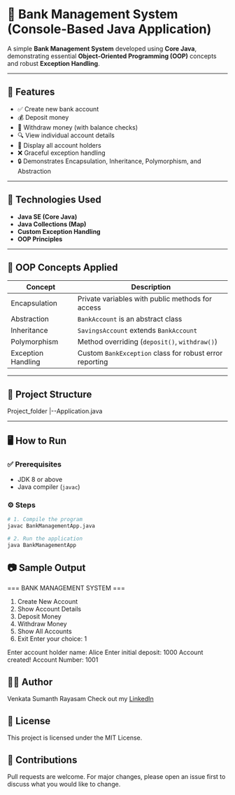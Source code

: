 # 🏦 Bank Management System (Console-Based Java Application)

A simple **Bank Management System** developed using **Core Java**, demonstrating essential **Object-Oriented Programming (OOP)** concepts and robust **Exception Handling**.

---

## 📌 Features

- ✅ Create new bank account  
- 💰 Deposit money  
- 💸 Withdraw money (with balance checks)  
- 🔍 View individual account details  
- 📃 Display all account holders  
- ❌ Graceful exception handling  
- 🔒 Demonstrates Encapsulation, Inheritance, Polymorphism, and Abstraction

---

## 🚀 Technologies Used

- **Java SE (Core Java)**
- **Java Collections (Map)**
- **Custom Exception Handling**
- **OOP Principles**

---

## 🧠 OOP Concepts Applied

| Concept         | Description |
|----------------|-------------|
| Encapsulation  | Private variables with public methods for access |
| Abstraction    | `BankAccount` is an abstract class |
| Inheritance    | `SavingsAccount` extends `BankAccount` |
| Polymorphism   | Method overriding (`deposit()`, `withdraw()`) |
| Exception Handling | Custom `BankException` class for robust error reporting |

---

## 📂 Project Structure
Project_folder
|--Application.java


---

## 🖥️ How to Run

### ✅ Prerequisites

- JDK 8 or above
- Java compiler (`javac`)

### ⚙️ Steps

```bash
# 1. Compile the program
javac BankManagementApp.java

# 2. Run the application
java BankManagementApp
```

## 📷 Sample Output
=== BANK MANAGEMENT SYSTEM ===
1. Create New Account
2. Show Account Details
3. Deposit Money
4. Withdraw Money
5. Show All Accounts
6. Exit
Enter your choice: 1

Enter account holder name: Alice
Enter initial deposit: 1000
Account created! Account Number: 1001

## 👨‍💻 Author
Venkata Sumanth Rayasam
Check out my [LinkedIn](https://linkedin/in/rvsumanth)

## 📃 License
This project is licensed under the MIT License.

## 🙌 Contributions
Pull requests are welcome. For major changes, please open an issue first to discuss what you would like to change.
